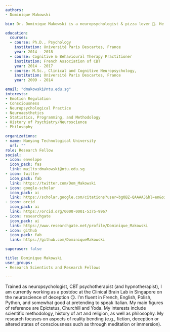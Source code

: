 ```yaml
---
authors:
- Dominique Makowski

bio: Dr. Dominique Makowski is a neuropsychologist & pizza lover 🍕. He is currently a Postdoc @ Clinical Brain Lab working on the neuroscience of deception 🤥 He is also interested in reality bending ✨ 

education:
  courses:
  - course: Ph.D., Psychology
    institution: Université Paris Descartes, France
    year: 2014 - 2018
  - course: Cognitive & Behavioural Therapy Practitioner
    institution: French Association of CBT
    year: 2014 - 2017
  - course: M.Sc., Clinical and Cognitive Neuropsychology,
    institution: Université Paris Descartes, France
    year: 2009 - 2014

email: "dmakowski@ntu.edu.sg"
interests:
- Emotion Regulation
- Consciousness
- Neuropsychological Practice
- Neuroaesthetics
- Statistics, Programming, and Methodology
- History of Psychiatry/Neuroscience
- Philosophy

organizations:
- name: Nanyang Technological University
  url: ""
role: Research Fellow
social:
- icon: envelope
  icon_pack: fas
  link: mailto:dmakowski@ntu.edu.sg
- icon: twitter
  icon_pack: fab
  link: https://twitter.com/Dom_Makowski
- icon: google-scholar
  icon_pack: ai
  link: https://scholar.google.com/citations?user=bg0BZ-QAAAAJ&hl=en&oi=ao
- icon: orcid
  icon_pack: ai
  link: https://orcid.org/0000-0001-5375-9967
- icon: researchgate
  icon_pack: ai
  link: https://www.researchgate.net/profile/Dominique_Makowski
- icon: github
  icon_pack: fab
  link: https://github.com/DominiqueMakowski

superuser: false

title: Dominique Makowski
user_groups:
- Research Scientists and Research Fellows

---
```

Trained as neuropsychologist, CBT psychotherapist (and hypnotherapist), I am currently working as a postdoc at the Clinical Brain Lab in Singapore on the neuroscience of deception 😏. 
I’m fluent in French, English, Polish, Python, and somewhat good at pretending to speak Italian. My main figures of reference are Epictetus, Churchill and Yoda. My interests include scientific methodology, history of art and religion, as well as philosophy. 
My research focuses on aspects of reality bending (e.g., fiction, deception or altered states of consciousness such as through meditation or immersion).
